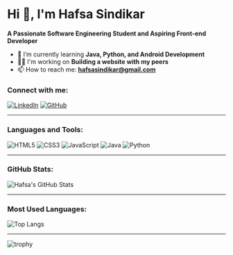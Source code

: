 # Hi 👋, I'm Hafsa Sindikar

**A Passionate Software Engineering Student and Aspiring Front-end Developer**

- 🌱 I’m currently learning **Java, Python, and Android Development**
- 👨‍💻 I'm working on  **Building a website with my peers**
- 📫 How to reach me: **hafsasindikar@gmail.com**
  
### Connect with me:
[![LinkedIn](https://img.shields.io/badge/LinkedIn-0077B5?style=flat-square&logo=linkedin&logoColor=white)](https://www.linkedin.com/in/hafsa-sindikar) 
[![GitHub](https://img.shields.io/badge/GitHub-181717?style=flat-square&logo=github)](https://github.com/HafsaSindikar)

---

### Languages and Tools:

![HTML5](https://img.shields.io/badge/HTML5-E34F26?style=flat-square&logo=html5&logoColor=white)
![CSS3](https://img.shields.io/badge/CSS3-1572B6?style=flat-square&logo=css3&logoColor=white)
![JavaScript](https://img.shields.io/badge/JavaScript-F7DF1E?style=flat-square&logo=javascript&logoColor=black)
![Java](https://img.shields.io/badge/Java-007396?style=flat-square&logo=java&logoColor=white)
![Python](https://img.shields.io/badge/Python-3776AB?style=flat-square&logo=python&logoColor=white)

---

### GitHub Stats:

![Hafsa's GitHub Stats](https://github-readme-stats.vercel.app/api?username=HafsaSindikar&show_icons=true&theme=dark)

---

### Most Used Languages:

![Top Langs](https://github-readme-stats.vercel.app/api/top-langs/?username=HafsaSindikar&layout=compact&theme=dark)

---
![trophy](https://github-profile-trophy.vercel.app/?username=HafsaSindikar)

                                                                                                                                                                
  
  
  
  
  
  
  
  
